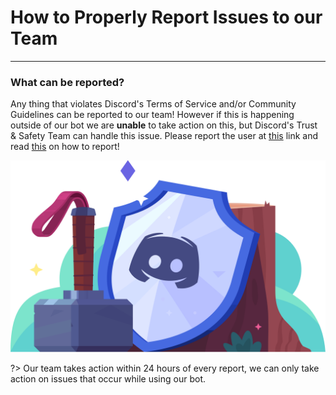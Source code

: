 # How to Properly Report Issues to our Team
---
### What can be reported?
Any thing that violates Discord's Terms of Service and/or Community Guidelines can be reported to our team! However if this is happening outside of our bot we are **unable** to take action on this, but Discord's Trust & Safety Team can handle this issue. Please report the user at [this](https://dis.gd/request) link and read [this](https://dis.gd/howtoreport) on how to report!

![safety](../images/safety.png)

?> Our team takes action within 24 hours of every report, we can only take action on issues that occur while using our bot.
